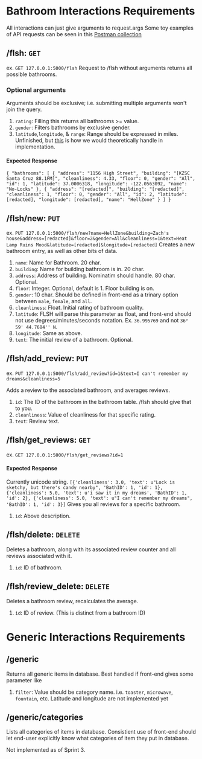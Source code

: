 # Bathroom Interactions Requirements
All interactions can just give arguments to request.args
Some toy examples of API requests can be seen in this [Postman collection](https://www.getpostman.com/collections/d9aec14b1639087cff63)

## /flsh: `GET`
ex. `GET 127.0.0.1:5000/flsh`
Request to /flsh without arguments returns all possible bathrooms.
### Optional arguments
Arguments should be exclusive; i.e. submitting multiple arguments won't join the query.
1. `rating`: Filling this returns all bathrooms >= value.
2. `gender`: Filters bathrooms by exclusive gender.
3. `latitude`,`longitude`, & `range`: Range should be expressed in miles. Unfinished, but [this](http://janmatuschek.de/LatitudeLongitudeBoundingCoordinates) is how we would theoretically handle in implementation.

#### Expected Response
`{
    "bathrooms": [
        {
            "address": "1156 High Street",
            "building": "[KZSC Santa Cruz 88.1FM]",
            "cleanliness": 4.33,
            "floor": 0,
            "gender": "All",
            "id": 1,
            "latitude": 37.0006318,
            "longitude": -122.0563092,
            "name": "No-Locks"
        },
        {
            "address": "[redacted]",
            "building": "[redacted]",
            "cleanliness": 1,
            "floor": 0,
            "gender": "All",
            "id": 2,
            "latitude": [redacted],
            "longitude": [redacted],
            "name": "HellZone"
        }
    ]
}`

## /flsh/new: `PUT`
ex. `PUT 127.0.0.1:5000/flsh/new?name=HellZone&building=Zach's house&address=[redacted]&floor=2&gender=All&cleanliness=1&text=Heat Lamp Ruins Mood&latitude=[redacted]&longitude=[redacted]`
Creates a new bathroom entry, as well as other bits of data.
1. `name`: Name for Bathroom. 20 char.
2. `building`: Name for building bathroom is in. 20 char.
3. `address`: Address of building. Nominatim should handle. 80 char. Optional.
4. `floor`: Integer. Optional, default is 1.  Floor building is on. 
5. `gender`: 10 char. Should be defined in front-end as a trinary option between `male`, `female`, and `all`.
5. `cleanliness`: Float. Initial rating of bathroom quality.
6. `latitude`: FLSH will parse this parameter as float, and front-end should not use degrees/minutes/seconds notation. Ex.
`36.995769` and not `36° 59' 44.7684'' N`.
7. `longitude`: Same as above.
8. `text`: The initial review of a bathroom. Optional.


## /flsh/add_review: `PUT`
ex. `PUT 127.0.0.1:5000/flsh/add_review?id=1&text=I can't remember my dreams&cleanliness=5`

Adds a review to the associated bathroom, and averages reviews.
1. `id`: The ID of the bathroom in the bathroom table. /flsh should give that to you.
2. `cleanliness`: Value of cleanliness for that specific rating.
3. `text`: Review text.


## /flsh/get_reviews: `GET`
ex. `GET 127.0.0.1:5000/flsh/get_reviews?id=1`
#### Expected Response
Currently unicode string.
`[{'cleanliness': 3.0, 'text': u"Lock is sketchy, but there's candy nearby", 'BathID': 1, 'id': 1}, {'cleanliness': 5.0, 'text': u'i saw it in my dreams', 'BathID': 1, 'id': 2}, {'cleanliness': 5.0, 'text': u"I can't remember my dreams", 'BathID': 1, 'id': 3}]`
Gives you all reviews for a specific bathroom.
1. `id`: Above description.

## /flsh/delete: `DELETE`
Deletes a bathroom, along with its associated review counter and all reviews associated with it.
1. `id`: ID of bathroom.

## /flsh/review_delete: `DELETE`
Deletes a bathroom review, recalculates the average.
1. `id`: ID of review. (This is distinct from a bathroom ID)

# Generic Interactions Requirements
## /generic
Returns all generic items in database. Best handled if front-end gives some parameter like
1. `filter`: Value should be category name. i.e. `toaster`, `microwave`, `fountain`, etc.
Latitude and longitude are not implemented yet

## /generic/categories
Lists all categories of items in database. Consistient use of front-end should let end-user explicitly know what categories of item they put in database.

Not implemented as of Sprint 3.
